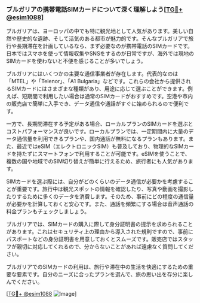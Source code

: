 ### ブルガリアの携帯電話SIMカードについて深く理解しよう[[TG💪+ @esim1088](https://t.me/s/esim1088)]

ブルガリアは、ヨーロッパの中でも特に観光地として人気があります。美しい自然や歴史的な遺跡、そして活気のある都市が魅力的です。そんなブルガリアで旅行や長期滞在を計画しているなら、まず必要なのが携帯電話のSIMカードです。日本ではスマホを使って情報収集やSNSをするのが日常ですが、海外では現地のSIMカードを使わないと不便を感じることが多いでしょう。

ブルガリアにはいくつかの主要な通信事業者が存在します。代表的なのは「MTEL」や「Telenor」、「A1 Bulgaria」などです。これらの会社から提供されるSIMカードにはさまざまな種類があり、用途に応じて選ぶことができます。例えば、短期間で利用したい場合は通常のSIMカードがおすすめです。空港や市内の販売店で簡単に入手でき、データ通信や通話がすぐに始められるので便利です。

一方で、長期間滞在する予定がある場合、ローカルプランのSIMカードを選ぶとコストパフォーマンスが良いです。ローカルプランでは、一定期間内に大量のデータ通信量を利用できるプランや、国内通話が無料になるプランもあります。また、最近ではeSIM（エレクトロニックSIM）も普及しており、物理的なSIMカードを持たずにスマートフォンで利用することが可能です。eSIMを使うことで、複数の国や地域でのSIM切り替えが簡単に行えるため、旅行者にも人気があります。

SIMカードを選ぶ際には、自分がどのくらいのデータ通信が必要かを考慮することが重要です。旅行中は観光スポットの情報を確認したり、写真や動画を撮影したりするために多くのデータを消費します。そのため、事前にどの程度の通信量が必要かを計算しておくと安心です。また、通話を頻繁にする場合は音声通話の料金プランもチェックしましょう。

ブルガリアでは、SIMカードの購入に際して身分証明書の提示を求められることがあります。これはセキュリティ上の理由から導入された規則ですので、事前にパスポートなどの身分証明書を用意しておくとスムーズです。販売店ではスタッフが親切に対応してくれるので、分からないことがあれば遠慮なく質問してください。

ブルガリアでのSIMカードの利用は、旅行や滞在中の生活を快適にするための重要な要素です。自分のニーズに合ったプランを選んで、旅の思い出を存分に楽しんでください。

[[TG💪+ @esim1088](https://t.me/s/esim1088) ![Image](https://i.postimg.cc/Y0z9fWf4/image.png)]